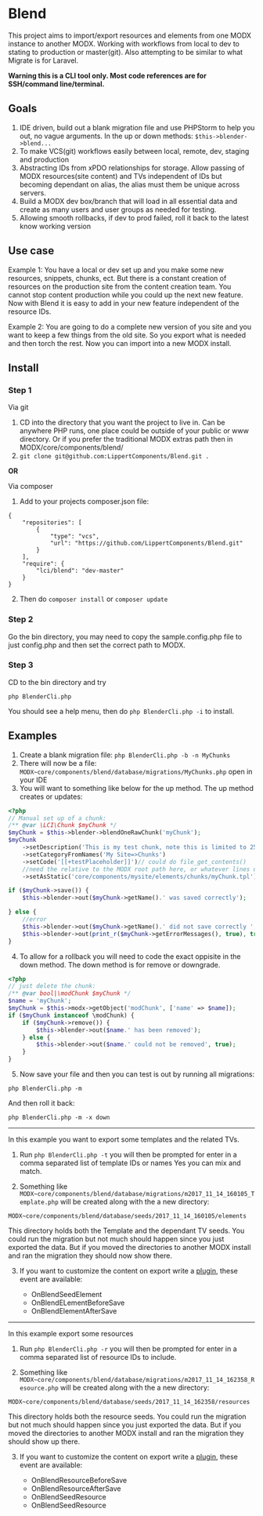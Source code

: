 # Blend

This project aims to import/export resources and elements from one MODX instance to another MODX. Working with 
workflows from local to dev to stating to production or master(git). Also attempting to be similar to what Migrate is 
for Laravel. 

**Warning this is a CLI tool only. Most code references are for SSH/command line/terminal.**

## Goals

1. IDE driven, build out a blank migration file and use PHPStorm to help you out, no vague arguments. 
In the up or down methods:
```$this->blender->blend...```
2. To make VCS(git) workflows easily between local, remote, dev, staging and production
3. Abstracting IDs from xPDO relationships for storage. Allow passing of MODX resources(site content) and TVs 
independent of IDs but becoming dependant on alias, the alias must them be unique across servers.
4. Build a MODX dev box/branch that will load in all essential data and create as many users and user groups as 
needed for testing.
5. Allowing smooth rollbacks, if dev to prod failed, roll it back to the latest know working version

## Use case

Example 1: You have a local or dev set up and you make some new resources, snippets, chunks, ect.
But there is a constant creation of resources on the production site from the content creation team. You cannot stop 
content production while you could up the next new feature. Now with Blend it is easy to add in your new feature independent
of the resource IDs. 

Example 2: You are going to do a complete new version of you site and you want to keep a few things from the old site. 
So you export what is needed and then torch the rest. Now you can import into a new MODX install.

## Install

### Step 1
Via git
1. CD into the directory that you want the project to live in. Can be anywhere PHP runs, one place could be outside of 
your public or www directory. Or if you prefer the traditional MODX extras path then in MODX/core/components/blend/
2. ```git clone git@github.com:LippertComponents/Blend.git .```

**OR**

Via composer
1. Add to your projects composer.json file:
```
{
    "repositories": [
        {
            "type": "vcs",
            "url": "https://github.com/LippertComponents/Blend.git"
        }
    ],
    "require": {
        "lci/blend": "dev-master"
    }
}
```
2. Then do ```composer install``` or ```composer update```

### Step 2
Go the bin directory, you may need to copy the sample.config.php file to just config.php and then set the correct path to MODX.

### Step 3
CD to the bin directory and try 

```php BlenderCli.php```

You should see a help menu, then do ```php BlenderCli.php -i``` to install.


## Examples

1. Create a blank migration file: ```php BlenderCli.php -b -n MyChunks```
2. There will now be a file: ```MODX~core/components/blend/database/migrations/MyChunks.php``` open in your IDE
3. You will want to something like below for the up method. The up method creates or updates:

```php
<?php
// Manual set up of a chunk:
/** @var \LCI\Chunk $myChunk */
$myChunk = $this->blender->blendOneRawChunk('myChunk');
$myChunk
    ->setDescription('This is my test chunk, note this is limited to 255 or something')
    ->setCategoryFromNames('My Site=>Chunks')
    ->setCode('[[+testPlaceholder]]')// could do file_get_contents()
    //need the relative to the MODX root path here, or whatever lines up with media source ID: 1
    ->setAsStatic('core/components/mysite/elements/chunks/myChunk.tpl');

if ($myChunk->save()) {
    $this->blender->out($myChunk->getName().' was saved correctly');

} else {
    //error
    $this->blender->out($myChunk->getName().' did not save correctly ', true);
    $this->blender->out(print_r($myChunk->getErrorMessages(), true), true);
}
```

4. To allow for a rollback you will need to code the exact oppisite in the down method. 
The down method is for remove or downgrade.
```php
<?php
// just delete the chunk:
/** @var bool|\modChunk $myChunk */
$name = 'myChunk';
$myChunk = $this->modx->getObject('modChunk', ['name' => $name]);
if ($myChunk instanceof \modChunk) {
    if ($myChunk->remove()) {
        $this->blender->out($name.' has been removed');
    } else {
        $this->blender->out($name.' could not be removed', true);
    }
}
```

5. Now save your file and then you can test is out by running all migrations:

```php BlenderCli.php -m```

And then roll it back:

```php BlenderCli.php -m -x down```

---

In this example you want to export some templates and the related TVs.

1. Run ```php BlenderCli.php -t``` you will then be prompted for enter in a comma separated list of template IDs or names
Yes you can mix and match.

2. Something like ```MODX~core/components/blend/database/migrations/m2017_11_14_160105_Template.php``` will be created along 
with the a new directory:

```MODX~core/components/blend/database/seeds/2017_11_14_160105/elements``` 

This directory holds both the Template and the dependant TV seeds. You could run the migration but not much should happen
since you just exported the data. But if you moved the directories to another MODX install and ran the migration they 
should now show there.

3. If you want to customize the content on export write a 
[plugin](https://docs.modx.com/revolution/2.x/developing-in-modx/basic-development/plugins), these event are available:

   - OnBlendSeedElement
   - OnBlendELementBeforeSave
   - OnBlendElementAfterSave

---

In this example export some resources

1. Run ```php BlenderCli.php -r``` you will then be prompted for enter in a comma separated list of resource IDs to 
include.

2. Something like ```MODX~core/components/blend/database/migrations/m2017_11_14_162358_Resource.php``` will be created along 
with the a new directory:

```MODX~core/components/blend/database/seeds/2017_11_14_162358/resources``` 

This directory holds both the resource seeds. You could run the migration but not much should happen
since you just exported the data. But if you moved the directories to another MODX install and ran the migration they 
should show up there.

3. If you want to customize the content on export write a 
[plugin](https://docs.modx.com/revolution/2.x/developing-in-modx/basic-development/plugins), these event are available:

    - OnBlendResourceBeforeSave
    - OnBlendResourceAfterSave
    - OnBlendSeedResource
    - OnBlendSeedResource


